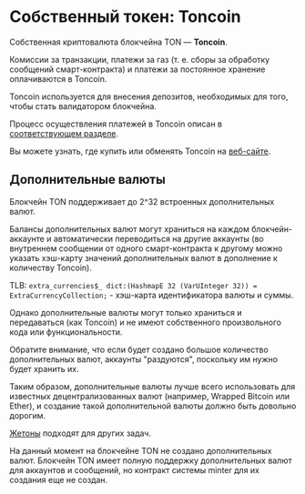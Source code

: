 # Собственный токен: Toncoin

Собственная криптовалюта блокчейна TON — **Toncoin**.

Комиссии за транзакции, платежи за газ (т. е. сборы за обработку сообщений смарт-контракта) и платежи за постоянное хранение оплачиваются в Toncoin.

Toncoin используется для внесения депозитов, необходимых для того, чтобы стать валидатором блокчейна.

Процесс осуществления платежей в Toncoin описан в [соответствующем разделе](/v3/guidelines/dapps/asset-processing/payments-processing).

Вы можете узнать, где купить или обменять Toncoin на [веб-сайте](https://ton.org/coin).

## Дополнительные валюты

Блокчейн TON поддерживает до 2^32 встроенных дополнительных валют.

Балансы дополнительных валют могут храниться на каждом блокчейн-аккаунте и автоматически переводиться на другие аккаунты (во внутреннем сообщении от одного смарт-контракта к другому можно указать хэш-карту значений дополнительных валют в дополнение к количеству Toncoin).

TLB: `extra_currencies$_ dict:(HashmapE 32 (VarUInteger 32)) = ExtraCurrencyCollection;` - хэш-карта идентификатора валюты и суммы.

Однако дополнительные валюты могут только храниться и передаваться (как Toncoin) и не имеют собственного произвольного кода или функциональности.

Обратите внимание, что если будет создано большое количество дополнительных валют, аккаунты "раздуются", поскольку им нужно будет хранить их.

Таким образом, дополнительные валюты лучше всего использовать для известных децентрализованных валют (например, Wrapped Bitcoin или Ether), и создание такой дополнительной валюты должно быть довольно дорогим.

[Жетоны](/v3/documentation/dapps/defi/tokens#jettons-fungible-tokens) подходят для других задач.

На данный момент на блокчейне TON не создано дополнительных валют. Блокчейн TON имеет полную поддержку дополнительных валют для аккаунтов и сообщений, но контракт системы minter для их создания еще не создан.
